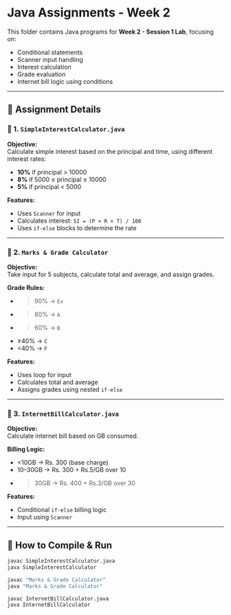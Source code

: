 # Java Assignments - Week 2

This folder contains Java programs for **Week 2 - Session 1 Lab**, focusing on:
- Conditional statements
- Scanner input handling
- Interest calculation
- Grade evaluation
- Internet bill logic using conditions

---

## 📘 Assignment Details

### 🔹 1. `SimpleInterestCalculator.java`

**Objective:**  
Calculate simple interest based on the principal and time, using different interest rates:
- **10%** if principal > 10000
- **8%** if 5000 ≤ principal ≤ 10000
- **5%** if principal < 5000

**Features:**
- Uses `Scanner` for input
- Calculates interest: `SI = (P × R × T) / 100`
- Uses `if-else` blocks to determine the rate

---

### 🔹 2. `Marks & Grade Calculator`

**Objective:**  
Take input for 5 subjects, calculate total and average, and assign grades.

**Grade Rules:**
- >90%  → `Ex`
- >80%  → `A`
- >60%  → `B`
- ≥40%  → `C`
- <40%  → `F`

**Features:**
- Uses loop for input
- Calculates total and average
- Assigns grades using nested `if-else`

---

### 🔹 3. `InternetBillCalculator.java`

**Objective:**  
Calculate internet bill based on GB consumed.

**Billing Logic:**
- <10GB → Rs. 300 (base charge)
- 10–30GB → Rs. 300 + Rs.5/GB over 10
- >30GB → Rs. 400 + Rs.3/GB over 30

**Features:**
- Conditional `if-else` billing logic
- Input using `Scanner`

---

## 🧪 How to Compile & Run

```bash
javac SimpleInterestCalculator.java
java SimpleInterestCalculator

javac "Marks & Grade Calculator"
java "Marks & Grade Calculator"

javac InternetBillCalculator.java
java InternetBillCalculator
